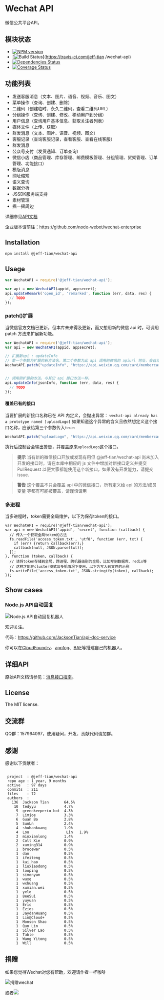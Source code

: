 Wechat API
===========
微信公共平台API。

## 模块状态
- [![NPM version](https://badge.fury.io/js/wechat-api.png)](http://badge.fury.io/js/wechat)
- [![Build Status](https://travis-ci.com/jeff-tian/wechat-api.png?branch=master)](https://travis-ci.com/jeff-tian
/wechat-api)
- [![Dependencies Status](https://david-dm.org/jeff-tian/wechat-api.png)](https://david-dm.org/jeff-tian/wechat-api)
- [![Coverage Status](https://coveralls.io/repos/github/Jeff-Tian/wechat-api/badge.svg?branch=master)](https://coveralls.io/github/Jeff-Tian/wechat-api?branch=master)

## 功能列表
- 发送客服消息（文本、图片、语音、视频、音乐、图文）
- 菜单操作（查询、创建、删除）
- 二维码（创建临时、永久二维码，查看二维码URL）
- 分组操作（查询、创建、修改、移动用户到分组）
- 用户信息（查询用户基本信息、获取关注者列表）
- 媒体文件（上传、获取）
- 群发消息（文本、图片、语音、视频、图文）
- 客服记录（查询客服记录，查看客服、查看在线客服）
- 群发消息
- 公众号支付（发货通知、订单查询）
- 微信小店（商品管理、库存管理、邮费模板管理、分组管理、货架管理、订单管理、功能接口）
- 模版消息
- 网址缩短
- 语义查询
- 数据分析
- JSSDK服务端支持
- 素材管理
- 摇一摇周边

详细参见[API文档](http://doxmate.cool/jeff-tian/wechat-api/api.html)

企业版本请前往：<https://github.com/node-webot/wechat-enterprise>

## Installation

```sh
npm install @jeff-tian/wechat-api
```

## Usage

```js
var WechatAPI = require('@jeff-tian/wechat-api');

var api = new WechatAPI(appid, appsecret);
api.updateRemark('open_id', 'remarked', function (err, data, res) {
  // TODO
});
```

### patch()扩展

当微信官方文档已更新，但本库未来得及更新，而又想用新的微信 api 时，可调用 patch 方法来扩展新功能。
```js
var WechatAPI = require('@jeff-tian/wechat-api');
var api = new WechatAPI(appid, appsecret);

// 扩展新api : updateInfo
// 第一个参数为扩展的新方法名，第二个参数为此 api 调用的微信的 apiurl 地址，会自动加上 token
WechatAPI.patch("updateInfo", "https://api.weixin.qq.com/card/membercard/updateuser");


// 调用刚扩展的方法，与其它 api 接口方法一样。
api.updateInfo(jsonInfo, function (err, data, res) {
  // TODO
});
```
#### 覆盖已有的接口
当要扩展的新接口名称已在 API 内定义，会抛出异常：
`wechat-api already has a prototype named [uploadLogo]`
如果知道这个异常的含义且依然想定义这个接口名称，应该给第三个参数传入`true`:
```js
WechatAPI.patch("uploadLogo", "https://api.weixin.qq.com/card/membercard/updateuser", true);
```
执行后控制台会输出警告，并覆盖原来`uploadLogo`这个接口。

> **提示** 当有新的微信接口开放或发现有用但 @jeff-tian/wechat-api 尚未加入开发的接口时，请在本库中相应的 js 文件中增加对新接口定义并提交 PullRequest 以便大家都能使用这个新接口。如果没有开发能力，请提交 issue. 

> **警告** 这个覆盖不只会覆盖 api 中的微信接口，所有定义给 api 的方法/成员变量 等都有可能被覆盖，请谨慎请用

### 多进程
当多进程时，token需要全局维护，以下为保存token的接口。
```
var WechatAPI = require('@jeff-tian/wechat-api');
var api = new WechatAPI('appid', 'secret', function (callback) {
  // 传入一个获取全局token的方法
  fs.readFile('access_token.txt', 'utf8', function (err, txt) {
    if (err) {return callback(err);}
    callback(null, JSON.parse(txt));
  });
}, function (token, callback) {
  // 请将token存储到全局，跨进程、跨机器级别的全局，比如写到数据库、redis等
  // 这样才能在cluster模式及多机情况下使用，以下为写入到文件的示例
  fs.writeFile('access_token.txt', JSON.stringify(token), callback);
});
```

## Show cases
### Node.js API自动回复

![Node.js API自动回复机器人](http://nodeapi.diveintonode.org/assets/qrcode.jpg)

欢迎关注。

代码：<https://github.com/JacksonTian/api-doc-service>

你可以在[CloudFoundry](http://www.cloudfoundry.com/)、[appfog](https://www.appfog.com/)、[BAE](http://developer.baidu.com/wiki/index.php?title=docs/cplat/rt/node.js)等搭建自己的机器人。

## 详细API
原始API文档请参见：[消息接口指南](http://mp.weixin.qq.com/wiki/index.php?title=消息接口指南)。


## License
The MIT license.

## 交流群
QQ群：157964097，使用疑问，开发，贡献代码请加群。

## 感谢
感谢以下贡献者：

```

 project  : @jeff-tian/wechat-api
 repo age : 1 year, 9 months
 active   : 97 days
 commits  : 211
 files    : 72
 authors  :
   136  Jackson Tian       64.5%
    10  tedyyu             4.7%
     9  greenkeeperio-bot  4.3%
     7  Limjoe             3.3%
     6  Guan Bo            2.8%
     5  SunLn              2.4%
     4  shuhankuang        1.9%
     4  Lou                 Lin   1.9%
     3  minxianlong        1.4%
     2  Colt Xie           0.9%
     2  xuming314          0.9%
     1  brucewar           0.5%
     1  dan                0.5%
     1  ifeiteng           0.5%
     1  kai_hao            0.5%
     1  liuxiaodong        0.5%
     1  looping            0.5%
     1  simonyan           0.5%
     1  wuxq               0.5%
     1  wxhuang            0.5%
     1  xumian.wei         0.5%
     1  yelo               0.5%
     1  BeeSui             0.5%
     1  yuyuan             0.5%
     1  Eric               0.5%
     1  Ezios              0.5%
     1  JaydanHuang        0.5%
     1  Lin@Cloud+         0.5%
     1  Monson Shao        0.5%
     1  Qun Lin            0.5%
     1  Silver Lao         0.5%
     1  Table              0.5%
     1  Wang Yitong        0.5%
     1  Will               0.5%

```

## 捐赠
如果您觉得Wechat对您有帮助，欢迎请作者一杯咖啡

![捐赠wechat](https://cloud.githubusercontent.com/assets/327019/2941591/2b9e5e58-d9a7-11e3-9e80-c25aba0a48a1.png)

或者[![](http://img.shields.io/gratipay/JacksonTian.svg)](https://www.gittip.com/JacksonTian/)
